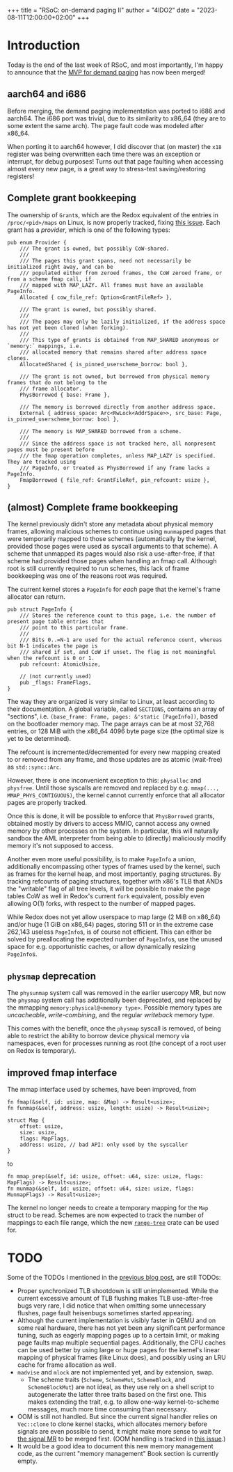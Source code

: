 +++
title = "RSoC: on-demand paging II"
author = "4lDO2"
date = "2023-08-11T12:00:00+02:00"
+++

# Introduction

Today is the end of the last week of RSoC, and most importantly, I'm happy to
announce that the [MVP for demand
paging](https://gitlab.redox-os.org/redox-os/kernel/-/merge_requests/238) has
now been merged!

## aarch64 and i686

Before merging, the demand paging implementation was ported to i686 and
aarch64. The i686 port was trivial, due to its similarity to x86_64 (they are
to some extent the same arch). The page fault code was modeled after x86_64.

When porting it to aarch64 however, I did discover that (on master) the `x18`
register was being overwritten each time there was an exception or interrupt,
for debug purposes! Turns out that page faulting when accessing almost every
new page, is a great way to stress-test saving/restoring registers!

## Complete grant bookkeeping

The ownership of `Grant`s, which are the Redox equivalent of the entries in
`/proc/<pid>/maps` on Linux, is now properly tracked, fixing [this
issue](https://gitlab.redox-os.org/redox-os/kernel/-/issues/123). Each grant
has a _provider_, which is one of the following types:

```
pub enum Provider {
    /// The grant is owned, but possibly CoW-shared.
    ///
    /// The pages this grant spans, need not necessarily be initialized right away, and can be
    /// populated either from zeroed frames, the CoW zeroed frame, or from a scheme fmap call, if
    /// mapped with MAP_LAZY. All frames must have an available PageInfo.
    Allocated { cow_file_ref: Option<GrantFileRef> },

    /// The grant is owned, but possibly shared.
    ///
    /// The pages may only be lazily initialized, if the address space has not yet been cloned (when forking).
    ///
    /// This type of grants is obtained from MAP_SHARED anonymous or `memory:` mappings, i.e.
    /// allocated memory that remains shared after address space clones.
    AllocatedShared { is_pinned_userscheme_borrow: bool },

    /// The grant is not owned, but borrowed from physical memory frames that do not belong to the
    /// frame allocator.
    PhysBorrowed { base: Frame },

    /// The memory is borrowed directly from another address space.
    External { address_space: Arc<RwLock<AddrSpace>>, src_base: Page, is_pinned_userscheme_borrow: bool },

    /// The memory is MAP_SHARED borrowed from a scheme.
    ///
    /// Since the address space is not tracked here, all nonpresent pages must be present before
    /// the fmap operation completes, unless MAP_LAZY is specified. They are tracked using
    /// PageInfo, or treated as PhysBorrowed if any frame lacks a PageInfo.
    FmapBorrowed { file_ref: GrantFileRef, pin_refcount: usize },
}
```

## (almost) Complete frame bookkeeping

The kernel previously didn't store any metadata about physical memory frames,
allowing malicious schemes to continue using `munmap`ped pages that were
temporarily mapped to those schemes (automatically by the kernel, provided
those pages were used as syscall arguments to that scheme). A scheme that
unmapped its pages would also risk a use-after-free, if that scheme had
provided those pages when handling an fmap call. Although root is still
currently required to run schemes, this lack of frame bookkeeping was one of
the reasons root was required.

The current kernel stores a `PageInfo` for _each_ page that the kernel's frame
allocator can return.

```
pub struct PageInfo {
    /// Stores the reference count to this page, i.e. the number of present page table entries that
    /// point to this particular frame.
    ///
    /// Bits 0..=N-1 are used for the actual reference count, whereas bit N-1 indicates the page is
    /// shared if set, and CoW if unset. The flag is not meaningful when the refcount is 0 or 1.
    pub refcount: AtomicUsize,

    // (not currently used)
    pub _flags: FrameFlags,
}
```

The way they are organized is very similar to Linux, at least according to
their documentation. A global variable, called `SECTIONS`, contains an array of
"sections", i.e. `(base_frame: Frame, pages: &'static [PageInfo])`, based on
the bootloader memory map. The page arrays can be at most 32,768 entries, or
128 MiB with the x86_64 4096 byte page size (the optimal size is yet to be
determined).

The refcount is incremented/decremented for every new mapping created to or
removed from any frame, and those updates are as atomic (wait-free) as
`std::sync::Arc`.

However, there is one inconvenient exception to this: `physalloc` and
`physfree`. Until those syscalls are removed and replaced by e.g. `mmap(...,
MMAP_PHYS_CONTIGUOUS)`, the kernel cannot currently enforce that all allocator
pages are properly tracked.

Once this is done, it will be possible to enforce that `PhysBorrowed` grants,
obtained mostly by drivers to access MMIO, cannot access any owned memory by
other processes on the system. In particular, this will naturally sandbox the
AML interpreter from being able to (directly) maliciously modify memory it's
not supposed to access.

Another even more useful possibility, is to make `PageInfo` a union,
additionally encompassing other types of frames used by the kernel, such as
frames for the kernel heap, and most importantly, paging structures. By
tracking refcounts of paging structures, together with x86's TLB that ANDs the
"writable" flag of all tree levels, it will be possible to make the page tables
CoW as well in Redox's current `fork` equivalent, possibly even allowing O(1)
forks, with respect to the number of mapped pages.

While Redox does not yet allow userspace to map large (2 MiB on x86_64) and/or
huge (1 GiB on x86_64) pages, storing 511 or in the extreme case 262,143
useless `PageInfo`s, is of course not efficient. This can either be solved by
preallocating the expected number of `PageInfo`s, use the unused space for e.g.
opportunistic caches, or allow dynamically resizing `PageInfo`s.

## `physmap` deprecation

The `physunmap` system call was removed in the earlier usercopy MR, but now the
`physmap` system call has additionally been deprecated, and replaced by the
mmapping `memory:physical@<memory type>`. Possible memory types are
_uncacheable_, _write-combining_, and the regular _writeback_ memory type.

This comes with the benefit, once the `physmap` syscall is removed, of being
able to restrict the ability to borrow device physical memory via namespaces,
even for processes running as root (the concept of a root user on Redox is
temporary).

## improved fmap interface

The mmap interface used by schemes, have been improved, from

```
fn fmap(&self, id: usize, map: &Map) -> Result<usize>;
fn funmap(&self, address: usize, length: usize) -> Result<usize>;

struct Map {
    offset: usize,
    size: usize,
    flags: MapFlags,
    address: usize, // bad API: only used by the syscaller
}

```

to

```
fn mmap_prep(&self, id: usize, offset: u64, size: usize, flags: MapFlags) -> Result<usize>;
fn munmap(&self, id: usize, offset: u64, size: usize, flags: MunmapFlags) -> Result<usize>;
```

The kernel no longer needs to create a temporary mapping for the `Map` struct
to be read. Schemes are now expected to track the number of mappings to each
file range, which the new
[`range-tree`](https://gitlab.redox-os.org/redox-os/range-tree) crate can be
used for.

# TODO

Some of the TODOs I mentioned in the [previous blog post](/news/kernel-8), are still TODOs:

-   Proper synchronized TLB shootdown is still unimplemented. While the current
    excessive amount of TLB flushing makes TLB use-after-free bugs very rare, I
    did notice that when omitting some unnecessary flushes, page fault
    heisenbugs sometimes started appearing.
-   Although the current implementation is visibly faster in QEMU and on some
    real hardware, there has not yet been any significant performance tuning,
    such as eagerly mapping pages up to a certain limit, or making page faults
    map multiple sequential pages. Additionally, the CPU caches can be used
    better by using large or huge pages for the kernel's linear mapping of
    physical frames (like Linux does), and possibly using an LRU cache for
    frame allocation as well.
-   `madvise` and `mlock` are not implemented yet, and by extension, swap.
    - The scheme traits (`Scheme`, `SchemeMut`, `SchemeBlock`, and
        `SchemeBlockMut`) are not ideal, as they use rely on a shell script to
        autogenerate the latter three traits based on the first one. This makes
        extending the trait, e.g. to allow one-way kernel-to-scheme messages,
        much more time consuming than necessary.
-   OOM is still not handled. But since the current signal handler
    relies on `Vec::clone` to clone kernel stacks, which allocates memory
    before signals are even possible to send, it might make more sense to wait
    for [the signal
    MR](https://gitlab.redox-os.org/redox-os/kernel/-/merge_requests/225) to be
    merged first. (OOM handling is tracked in [this
    issue](https://gitlab.redox-os.org/redox-os/kernel/-/issues/78).)
-   It would be a good idea to document this new memory management code, as the
    current "memory management" Book section is currently empty.
